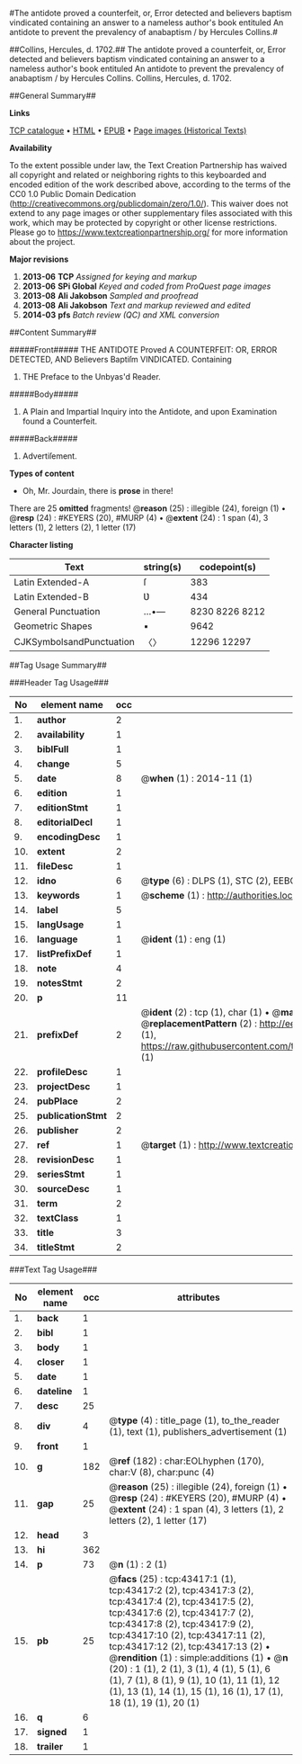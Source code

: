 #The antidote proved a counterfeit, or, Error detected and believers baptism vindicated containing an answer to a nameless author's book entituled An antidote to prevent the prevalency of anabaptism / by Hercules Collins.#

##Collins, Hercules, d. 1702.##
The antidote proved a counterfeit, or, Error detected and believers baptism vindicated containing an answer to a nameless author's book entituled An antidote to prevent the prevalency of anabaptism / by Hercules Collins.
Collins, Hercules, d. 1702.

##General Summary##

**Links**

[TCP catalogue](http://www.ota.ox.ac.uk/tcp/)  • 
[HTML](http://tei.it.ox.ac.uk/tcp/Texts-HTML/free/A25/A25662.html)  • 
[EPUB](http://tei.it.ox.ac.uk/tcp/Texts-EPUB/free/A25/A25662.epub) • 
[Page images (Historical Texts)](https://historicaltexts.jisc.ac.uk/eebo-09519419e)

**Availability**

To the extent possible under law, the Text Creation Partnership has waived all copyright and related or neighboring rights to this keyboarded and encoded edition of the work described above, according to the terms of the CC0 1.0 Public Domain Dedication (http://creativecommons.org/publicdomain/zero/1.0/). This waiver does not extend to any page images or other supplementary files associated with this work, which may be protected by copyright or other license restrictions. Please go to https://www.textcreationpartnership.org/ for more information about the project.

**Major revisions**

1. __2013-06__ __TCP__ *Assigned for keying and markup*
1. __2013-06__ __SPi Global__ *Keyed and coded from ProQuest page images*
1. __2013-08__ __Ali Jakobson__ *Sampled and proofread*
1. __2013-08__ __Ali Jakobson__ *Text and markup reviewed and edited*
1. __2014-03__ __pfs__ *Batch review (QC) and XML conversion*

##Content Summary##

#####Front#####
THE ANTIDOTE Proved A COUNTERFEIT: OR, ERROR DETECTED, AND Believers Baptiſm VINDICATED. Containing 
1. THE Preface to the Unbyas'd Reader.

#####Body#####

1. A Plain and Impartial Inquiry into the Antidote, and upon Examination found a Counterfeit.

#####Back#####

1. Advertiſement.

**Types of content**

  * Oh, Mr. Jourdain, there is **prose** in there!

There are 25 **omitted** fragments! 
 @__reason__ (25) : illegible (24), foreign (1)  •  @__resp__ (24) : #KEYERS (20), #MURP (4)  •  @__extent__ (24) : 1 span (4), 3 letters (1), 2 letters (2), 1 letter (17)

**Character listing**


|Text|string(s)|codepoint(s)|
|---|---|---|
|Latin Extended-A|ſ|383|
|Latin Extended-B|Ʋ|434|
|General Punctuation|…•—|8230 8226 8212|
|Geometric Shapes|▪|9642|
|CJKSymbolsandPunctuation|〈〉|12296 12297|

##Tag Usage Summary##

###Header Tag Usage###

|No|element name|occ|attributes|
|---|---|---|---|
|1.|__author__|2||
|2.|__availability__|1||
|3.|__biblFull__|1||
|4.|__change__|5||
|5.|__date__|8| @__when__ (1) : 2014-11 (1)|
|6.|__edition__|1||
|7.|__editionStmt__|1||
|8.|__editorialDecl__|1||
|9.|__encodingDesc__|1||
|10.|__extent__|2||
|11.|__fileDesc__|1||
|12.|__idno__|6| @__type__ (6) : DLPS (1), STC (2), EEBO-CITATION (1), OCLC (1), VID (1)|
|13.|__keywords__|1| @__scheme__ (1) : http://authorities.loc.gov/ (1)|
|14.|__label__|5||
|15.|__langUsage__|1||
|16.|__language__|1| @__ident__ (1) : eng (1)|
|17.|__listPrefixDef__|1||
|18.|__note__|4||
|19.|__notesStmt__|2||
|20.|__p__|11||
|21.|__prefixDef__|2| @__ident__ (2) : tcp (1), char (1)  •  @__matchPattern__ (2) : ([0-9\-]+):([0-9IVX]+) (1), (.+) (1)  •  @__replacementPattern__ (2) : http://eebo.chadwyck.com/downloadtiff?vid=$1&page=$2 (1), https://raw.githubusercontent.com/textcreationpartnership/Texts/master/tcpchars.xml#$1 (1)|
|22.|__profileDesc__|1||
|23.|__projectDesc__|1||
|24.|__pubPlace__|2||
|25.|__publicationStmt__|2||
|26.|__publisher__|2||
|27.|__ref__|1| @__target__ (1) : http://www.textcreationpartnership.org/docs/. (1)|
|28.|__revisionDesc__|1||
|29.|__seriesStmt__|1||
|30.|__sourceDesc__|1||
|31.|__term__|2||
|32.|__textClass__|1||
|33.|__title__|3||
|34.|__titleStmt__|2||


###Text Tag Usage###

|No|element name|occ|attributes|
|---|---|---|---|
|1.|__back__|1||
|2.|__bibl__|1||
|3.|__body__|1||
|4.|__closer__|1||
|5.|__date__|1||
|6.|__dateline__|1||
|7.|__desc__|25||
|8.|__div__|4| @__type__ (4) : title_page (1), to_the_reader (1), text (1), publishers_advertisement (1)|
|9.|__front__|1||
|10.|__g__|182| @__ref__ (182) : char:EOLhyphen (170), char:V (8), char:punc (4)|
|11.|__gap__|25| @__reason__ (25) : illegible (24), foreign (1)  •  @__resp__ (24) : #KEYERS (20), #MURP (4)  •  @__extent__ (24) : 1 span (4), 3 letters (1), 2 letters (2), 1 letter (17)|
|12.|__head__|3||
|13.|__hi__|362||
|14.|__p__|73| @__n__ (1) : 2 (1)|
|15.|__pb__|25| @__facs__ (25) : tcp:43417:1 (1), tcp:43417:2 (2), tcp:43417:3 (2), tcp:43417:4 (2), tcp:43417:5 (2), tcp:43417:6 (2), tcp:43417:7 (2), tcp:43417:8 (2), tcp:43417:9 (2), tcp:43417:10 (2), tcp:43417:11 (2), tcp:43417:12 (2), tcp:43417:13 (2)  •  @__rendition__ (1) : simple:additions (1)  •  @__n__ (20) : 1 (1), 2 (1), 3 (1), 4 (1), 5 (1), 6 (1), 7 (1), 8 (1), 9 (1), 10 (1), 11 (1), 12 (1), 13 (1), 14 (1), 15 (1), 16 (1), 17 (1), 18 (1), 19 (1), 20 (1)|
|16.|__q__|6||
|17.|__signed__|1||
|18.|__trailer__|1||
